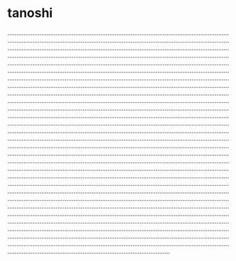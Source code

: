 # tanoshi
.......................................................................................................................................................................................................................................................................................................................................................................................................................................................................................................................................................................................................................................................................................................................................................................................................................................................................................................................................................................................................................................................................................................................................................................................................................................................................................................................................................................................................................................................................................................................................................................................................................................................................................................................................................................................................................................................................................................................................................................................................................................................................................................................................................................................................................................................................................................................................................................................................................................................................................................................................................................................................................................................................................................................................................................................................................................................................................................................................................................................................................................................................................................................................................................................................................................................................................................................................................................................................................................................................................................................................................................................................................................................................................................................................................................................................................................